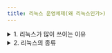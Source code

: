 ```yaml
---
title: 리눅스 운영체제(왜 리눅스인가>)
---  
```


<details>
<summary>1. 리눅스가 많이 쓰이는 이유</summary>
<div markdown="1">  

 1. 오픈 소스, 그에 따른 뛰어난 보안성과 커뮤니티의 지원  

 2. 뛰어난 안정성과 유지 보수성  
  - 윈도우 등의 경우 보안 패치를 적용하고 시스템의 재부팅을 요구하는 경우가 빈번하나, 리눅스는 시스템을 재부팅해야 하는 경우가 드물다.  

 3. 높은 이식성  
  
 4. 클라우드 지탱하는 기술  

  
<span style="color:red"> 장점 1 : GUI보다 빠른 작업 </span>

$ mkdir codestates  
  CLI를 이용해 생성한 폴더나 파일 > 컴퓨터에 생성되는 폴더나 파일

<span style="color:red"> 장점 2 : 단순한 출력 및 용이한 원격 접속 </span>  

</div>
</details>

<details>
<summary> 2. 리눅스의 종류 </summary>
<div markdown="1">  

 Debian(데비안)  
  - 별도의 패키지 관리 도구(apt, dpkg)를 이용해 패키지 업데이트나 의존성 및 보안 관련 업데이트를 자동으로 수행  

 Ubuntu(우분투)  
  - 데비안 리눅스를 기반으로 제작,  apt을 이용한 패키지 관리 기법과 웹서버, 개인용 서버, 클라우드 컴퓨팅, 엔터프라이즈 서버 등 다양한 형태를 지원  

 RedHat(레드햇)   
  - 그래픽 사용자 인터페이스(GUI)를 제공하면서 초보자도 쉽게 설치, rpm과 yum을 통해 보다 쉬운 설치 및 관리
 
 CentOS  
  - 안정적인 레드햇의 기술을 그대로 사용  

</div>
</details>
 
